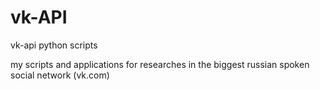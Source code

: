 # vk-API
vk-api python scripts

my scripts and applications for researches in the biggest russian spoken social network (vk.com)

